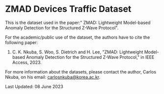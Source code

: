 #  ZMAD Devices Traffic Dataset

This is the dataset used in the paper:" ZMAD: Lightweight Model-based Anomaly Detection for the Structured Z-Wave Protocol".

For the academic/public use of the dataset, the authors have to cite the following paper:

1. C. K. Nkuba, S. Woo, S. Dietrich and H. Lee, "ZMAD: Lightweight Model-based Anomaly Detection for the Structured Z-Wave Protocol," in IEEE Access, 2023.


For more information about the datasets, please contact the author, Carlos Nkuba, on his email: carlosnkuba@korea.ac.kr.

Last Updated: 08 June 2023
